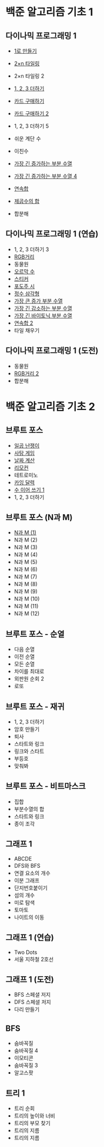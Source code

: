 # 백준 알고리즘 기초 1

## 다이나믹 프로그래밍 1
- [1로 만들기](https://github.com/ChoiBigO/Study/blob/main/%EC%95%8C%EA%B3%A0%EB%A6%AC%EC%A6%98%20%EB%AC%B8%EC%A0%9C%ED%92%80%EC%9D%B4/%EB%B0%B1%EC%A4%80%20%EC%95%8C%EA%B3%A0%EB%A6%AC%EC%A6%98%20%EA%B8%B0%EC%B4%88%201/1463%201%EB%A1%9C%EB%A7%8C%EB%93%A4%EA%B8%B0.py)
- [2×n 타일링](https://github.com/ChoiBigO/Study/blob/main/%EC%95%8C%EA%B3%A0%EB%A6%AC%EC%A6%98%20%EB%AC%B8%EC%A0%9C%ED%92%80%EC%9D%B4/%EB%B0%B1%EC%A4%80%20%EC%95%8C%EA%B3%A0%EB%A6%AC%EC%A6%98%20%EA%B8%B0%EC%B4%88%201/11726%202xn%20%ED%83%80%EC%9D%BC%EB%A7%81.py)
- 2×n 타일링 2
- [1, 2, 3 더하기](https://github.com/ChoiBigO/Study/blob/main/%EC%95%8C%EA%B3%A0%EB%A6%AC%EC%A6%98%20%EB%AC%B8%EC%A0%9C%ED%92%80%EC%9D%B4/%EB%B0%B1%EC%A4%80%20%EC%95%8C%EA%B3%A0%EB%A6%AC%EC%A6%98%20%EA%B8%B0%EC%B4%88%201/15988%201%202%203%20%EB%8D%94%ED%95%98%EA%B8%B0.py)
- [카드 구매하기](https://github.com/ChoiBigO/Study/blob/main/%EC%95%8C%EA%B3%A0%EB%A6%AC%EC%A6%98%20%EB%AC%B8%EC%A0%9C%ED%92%80%EC%9D%B4/%EB%B0%B1%EC%A4%80%20%EC%95%8C%EA%B3%A0%EB%A6%AC%EC%A6%98%20%EA%B8%B0%EC%B4%88%201/11052%20%EC%B9%B4%EB%93%9C%20%EA%B5%AC%EB%A7%A4%ED%95%98%EA%B8%B0.py)
- [카드 구매하기 2](https://github.com/ChoiBigO/Study/blob/main/%EC%95%8C%EA%B3%A0%EB%A6%AC%EC%A6%98%20%EB%AC%B8%EC%A0%9C%ED%92%80%EC%9D%B4/%EB%B0%B1%EC%A4%80%20%EC%95%8C%EA%B3%A0%EB%A6%AC%EC%A6%98%20%EA%B8%B0%EC%B4%88%201/16194%20%EC%B9%B4%EB%93%9C%20%EA%B5%AC%EB%A7%A4%ED%95%98%EA%B8%B02.py)
- 1, 2, 3 더하기 5
- 쉬운 계단 수
- 이친수
- [가장 긴 증가하는 부분 수열](https://github.com/ChoiBigO/Study/blob/main/%EC%95%8C%EA%B3%A0%EB%A6%AC%EC%A6%98%20%EB%AC%B8%EC%A0%9C%ED%92%80%EC%9D%B4/%EB%B0%B1%EC%A4%80%20%EC%95%8C%EA%B3%A0%EB%A6%AC%EC%A6%98%20%EA%B8%B0%EC%B4%88%201/11053%20%EA%B0%80%EC%9E%A5%20%EA%B8%B4%20%EC%A6%9D%EA%B0%80%ED%95%98%EB%8A%94%20%EB%B6%80%EB%B6%84%20%EC%88%98%EC%97%B4.py)
- [가장 긴 증가하는 부분 수열 4](https://github.com/ChoiBigO/Study/blob/main/%EC%95%8C%EA%B3%A0%EB%A6%AC%EC%A6%98%20%EB%AC%B8%EC%A0%9C%ED%92%80%EC%9D%B4/%EB%B0%B1%EC%A4%80%20%EC%95%8C%EA%B3%A0%EB%A6%AC%EC%A6%98%20%EA%B8%B0%EC%B4%88%201/11053%20%EA%B0%80%EC%9E%A5%20%EA%B8%B4%20%EC%A6%9D%EA%B0%80%ED%95%98%EB%8A%94%20%EB%B6%80%EB%B6%84%20%EC%88%98%EC%97%B44.py)
- [연속합](https://github.com/ChoiBigO/Study/blob/main/%EC%95%8C%EA%B3%A0%EB%A6%AC%EC%A6%98%20%EB%AC%B8%EC%A0%9C%ED%92%80%EC%9D%B4/%EB%B0%B1%EC%A4%80%20%EC%95%8C%EA%B3%A0%EB%A6%AC%EC%A6%98%20%EA%B8%B0%EC%B4%88%201/1912%20%EC%97%B0%EC%86%8D%ED%95%A9.py)
- [제곱수의 합](https://github.com/ChoiBigO/Study/blob/main/%EC%95%8C%EA%B3%A0%EB%A6%AC%EC%A6%98%20%EB%AC%B8%EC%A0%9C%ED%92%80%EC%9D%B4/%EB%B0%B1%EC%A4%80%20%EC%95%8C%EA%B3%A0%EB%A6%AC%EC%A6%98%20%EA%B8%B0%EC%B4%88%201/1699%20%EC%A0%9C%EA%B3%B1%EC%88%98%EC%9D%98%20%ED%95%A9.py)

- 합분해

## 다이나믹 프로그래밍 1 (연습)
- 1, 2, 3 더하기 3
- [RGB거리](https://github.com/ChoiBigO/Study/blob/main/%EC%95%8C%EA%B3%A0%EB%A6%AC%EC%A6%98%20%EB%AC%B8%EC%A0%9C%ED%92%80%EC%9D%B4/%EB%B0%B1%EC%A4%80%20%EC%95%8C%EA%B3%A0%EB%A6%AC%EC%A6%98%20%EA%B8%B0%EC%B4%88%201/1149%20RGB%20%EA%B1%B0%EB%A6%AC.py)
- 동물원
- [오르막 수](https://github.com/ChoiBigO/Study/blob/main/%EC%95%8C%EA%B3%A0%EB%A6%AC%EC%A6%98%20%EB%AC%B8%EC%A0%9C%ED%92%80%EC%9D%B4/%EB%B0%B1%EC%A4%80%20%EC%95%8C%EA%B3%A0%EB%A6%AC%EC%A6%98%20%EA%B8%B0%EC%B4%88%201/11057%20%EC%98%A4%EB%A5%B4%EB%A7%89%20%EC%88%98.py)
- [스티커](https://github.com/ChoiBigO/Study/blob/main/%EC%95%8C%EA%B3%A0%EB%A6%AC%EC%A6%98%20%EB%AC%B8%EC%A0%9C%ED%92%80%EC%9D%B4/%EB%B0%B1%EC%A4%80%20%EC%95%8C%EA%B3%A0%EB%A6%AC%EC%A6%98%20%EA%B8%B0%EC%B4%88%201/9465%20%EC%8A%A4%ED%8B%B0%EC%BB%A4.py)
- [포도주 시](https://github.com/ChoiBigO/Study/blob/main/%EC%95%8C%EA%B3%A0%EB%A6%AC%EC%A6%98%20%EB%AC%B8%EC%A0%9C%ED%92%80%EC%9D%B4/%EB%B0%B1%EC%A4%80%20%EC%95%8C%EA%B3%A0%EB%A6%AC%EC%A6%98%20%EA%B8%B0%EC%B4%88%201/2156%20%ED%8F%AC%EB%8F%84%EC%A3%BC%20%EC%8B%9C%EC%8B%9D.py)
- [정수 삼각형](https://github.com/ChoiBigO/Study/blob/main/%EC%95%8C%EA%B3%A0%EB%A6%AC%EC%A6%98%20%EB%AC%B8%EC%A0%9C%ED%92%80%EC%9D%B4/%EB%B0%B1%EC%A4%80%20%EC%95%8C%EA%B3%A0%EB%A6%AC%EC%A6%98%20%EA%B8%B0%EC%B4%88%201/1932%20%EC%A0%95%EC%88%98%20%EC%82%BC%EA%B0%81%ED%98%95.py)
- [가장 큰 증가 부분 수열](https://github.com/ChoiBigO/Study/blob/main/%EC%95%8C%EA%B3%A0%EB%A6%AC%EC%A6%98%20%EB%AC%B8%EC%A0%9C%ED%92%80%EC%9D%B4/%EB%B0%B1%EC%A4%80%20%EC%95%8C%EA%B3%A0%EB%A6%AC%EC%A6%98%20%EA%B8%B0%EC%B4%88%201/11055%20%EA%B0%80%EC%9E%A5%20%ED%81%B0%20%EC%A6%9D%EA%B0%80%20%EB%B6%80%EB%B6%84%20%EC%88%98%EC%97%B4.py)
- [가장 긴 감소하는 부분 수열](https://github.com/ChoiBigO/Study/blob/main/%EC%95%8C%EA%B3%A0%EB%A6%AC%EC%A6%98%20%EB%AC%B8%EC%A0%9C%ED%92%80%EC%9D%B4/%EB%B0%B1%EC%A4%80%20%EC%95%8C%EA%B3%A0%EB%A6%AC%EC%A6%98%20%EA%B8%B0%EC%B4%88%201/11722%20%EA%B0%80%EC%9E%A5%20%EA%B8%B4%20%EA%B0%90%EC%86%8C%ED%95%98%EB%8A%94%20%EB%B6%80%EB%B6%84%20%EC%88%98%EC%97%B4.py)
- [가장 긴 바이토닉 부분 수열](https://github.com/ChoiBigO/Study/blob/main/%EC%95%8C%EA%B3%A0%EB%A6%AC%EC%A6%98%20%EB%AC%B8%EC%A0%9C%ED%92%80%EC%9D%B4/%EB%B0%B1%EC%A4%80%20%EC%95%8C%EA%B3%A0%EB%A6%AC%EC%A6%98%20%EA%B8%B0%EC%B4%88%201/11054%20%EA%B0%80%EC%9E%A5%20%EA%B8%B4%20%EB%B0%94%EC%9D%B4%ED%86%A0%EC%9D%B5%20%EB%B6%80%EB%B6%84%20%EC%88%98%EC%97%B4.py)
- [연속합 2](https://github.com/ChoiBigO/Study/blob/main/%EC%95%8C%EA%B3%A0%EB%A6%AC%EC%A6%98%20%EB%AC%B8%EC%A0%9C%ED%92%80%EC%9D%B4/%EB%B0%B1%EC%A4%80%20%EC%95%8C%EA%B3%A0%EB%A6%AC%EC%A6%98%20%EA%B8%B0%EC%B4%88%201/13398%20%EC%97%B0%EC%86%8D%ED%95%A92.py)
- 타일 채우기

## 다이나믹 프로그래밍 1 (도전)
- 동물원
- [RGB거리 2](https://github.com/ChoiBigO/Study/blob/main/%EC%95%8C%EA%B3%A0%EB%A6%AC%EC%A6%98%20%EB%AC%B8%EC%A0%9C%ED%92%80%EC%9D%B4/%EB%B0%B1%EC%A4%80%20%EC%95%8C%EA%B3%A0%EB%A6%AC%EC%A6%98%20%EA%B8%B0%EC%B4%88%201/17404%20RGB%EA%B1%B0%EB%A6%AC%202.py)
- 합분해

# 백준 알고리즘 기초 2

## 브루트 포스
- [일곱 난쟁이](https://github.com/ChoiBigO/Study/blob/main/%EC%95%8C%EA%B3%A0%EB%A6%AC%EC%A6%98%20%EB%AC%B8%EC%A0%9C%ED%92%80%EC%9D%B4/%EB%B0%B1%EC%A4%80%20%EC%95%8C%EA%B3%A0%EB%A6%AC%EC%A6%98%20%EA%B8%B0%EC%B4%88%202/2309%20%EC%9D%BC%EA%B3%B1%20%EB%82%9C%EC%9F%81%EC%9D%B4.py)
- [사탕 게임](https://github.com/ChoiBigO/Study/blob/main/%EC%95%8C%EA%B3%A0%EB%A6%AC%EC%A6%98%20%EB%AC%B8%EC%A0%9C%ED%92%80%EC%9D%B4/%EB%B0%B1%EC%A4%80%20%EC%95%8C%EA%B3%A0%EB%A6%AC%EC%A6%98%20%EA%B8%B0%EC%B4%88%202/3085%20%EC%82%AC%ED%83%95%20%EA%B2%8C%EC%9E%84.py)
- [날짜 계산](https://github.com/ChoiBigO/Study/blob/main/%EC%95%8C%EA%B3%A0%EB%A6%AC%EC%A6%98%20%EB%AC%B8%EC%A0%9C%ED%92%80%EC%9D%B4/%EB%B0%B1%EC%A4%80%20%EC%95%8C%EA%B3%A0%EB%A6%AC%EC%A6%98%20%EA%B8%B0%EC%B4%88%202/1476%20%EB%82%A0%EC%A7%9C%20%EA%B3%84%EC%82%B0.py)
- [리모컨](https://github.com/ChoiBigO/Study/blob/main/%EC%95%8C%EA%B3%A0%EB%A6%AC%EC%A6%98%20%EB%AC%B8%EC%A0%9C%ED%92%80%EC%9D%B4/%EB%B0%B1%EC%A4%80%20%EC%95%8C%EA%B3%A0%EB%A6%AC%EC%A6%98%20%EA%B8%B0%EC%B4%88%202/1107%20%EB%A6%AC%EB%AA%A8%EC%BB%A8.py)
- 테트로미노
- [카잉 달력](https://github.com/ChoiBigO/Study/blob/main/%EC%95%8C%EA%B3%A0%EB%A6%AC%EC%A6%98%20%EB%AC%B8%EC%A0%9C%ED%92%80%EC%9D%B4/%EB%B0%B1%EC%A4%80%20%EC%95%8C%EA%B3%A0%EB%A6%AC%EC%A6%98%20%EA%B8%B0%EC%B4%88%202/6064%20%EC%B9%B4%EC%9E%89%EB%8B%AC%EB%A0%A5.py)
- [수 이어 쓰기 1](https://github.com/ChoiBigO/Study/blob/main/%EC%95%8C%EA%B3%A0%EB%A6%AC%EC%A6%98%20%EB%AC%B8%EC%A0%9C%ED%92%80%EC%9D%B4/%EB%B0%B1%EC%A4%80%20%EC%95%8C%EA%B3%A0%EB%A6%AC%EC%A6%98%20%EA%B8%B0%EC%B4%88%202/1748%20%EC%88%98%20%EC%9D%B4%EC%96%B4%EC%93%B0%EA%B8%B0.py)
- 1, 2, 3 더하기

## 브루트 포스 (N과 M)
- [N과 M (1)](https://github.com/ChoiBigO/Study/blob/main/%EC%95%8C%EA%B3%A0%EB%A6%AC%EC%A6%98%20%EB%AC%B8%EC%A0%9C%ED%92%80%EC%9D%B4/%EB%B0%B1%EC%A4%80%20%EC%95%8C%EA%B3%A0%EB%A6%AC%EC%A6%98%20%EA%B8%B0%EC%B4%88%202/15649%20N%EA%B3%BC%20M.py)
- N과 M (2)
- N과 M (3)
- N과 M (4)
- N과 M (5)
- N과 M (6)
- N과 M (7)
- N과 M (8)
- N과 M (9)
- N과 M (10)
- N과 M (11)
- N과 M (12)

## 브루트 포스 - 순열
- 다음 순열
- 이전 순열
- 모든 순열
- 차이를 최대로
- 외판원 순회 2
- 로또

## 브루트 포스 - 재귀
- 1, 2, 3 더하기
- 암호 만들기
- 퇴사
- 스타트와 링크
- 링크와 스타트
- 부등호
- 맞춰봐

## 브루트 포스 - 비트마스크
- 집합
- 부분수열의 합
- 스타트와 링크
- 종이 조각

## 그래프 1
- ABCDE
- DFS와 BFS
- 연결 요소의 개수
- 이분 그래프
- 단지번호붙이기
- 섬의 개수
- 미로 탐색
- 토마토
- 나이트의 이동

## 그래프 1 (연습)
- Two Dots
- 서울 지하철 2호선

## 그래프 1 (도전)
- BFS 스페셜 저지
- DFS 스페셜 저지
- 다리 만들기

## BFS
- 숨바꼭질
- 숨바꼭질 4
- 이모티콘
- 숨바꼭질 3
- 알고스팟

## 트리 1
- 트리 순회
- 트리의 높이와 너비
- 트리의 부모 찾기
- 트리의 지름
- 트리의 지름